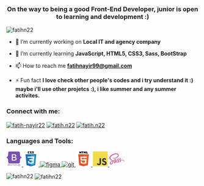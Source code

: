 <h3 align="center">On the way to being a good Front-End Developer, junior is open to learning and development :)
</h3>

<p align="left"> <img src="https://komarev.com/ghpvc/?username=fatihn22&label=Profile%20views&color=0e75b6&style=flat" alt="fatihn22" /> </p>

- 🔭 I’m currently working on **Local IT and agency company**

- 🌱 I’m currently learning **JavaScript, HTML5, CSS3, Sass, BootStrap**

- 📫 How to reach me **fatihnayir99@gmail.com**

- ⚡ Fun fact **I love check other people's codes and i try understand it :) maybe i'll use other projetcs :), i like summer and any summer activites.**

<h3 align="left">Connect with me:</h3>
<p align="left">
<a href="https://linkedin.com/in/fatih-nayir22" target="blank"><img align="center" src="https://raw.githubusercontent.com/rahuldkjain/github-profile-readme-generator/master/src/images/icons/Social/linked-in-alt.svg" alt="fatih-nayir22" height="30" width="40" /></a>
<a href="https://instagram.com/fatih.n22" target="blank"><img align="center" src="https://raw.githubusercontent.com/rahuldkjain/github-profile-readme-generator/master/src/images/icons/Social/instagram.svg" alt="fatih.n22" height="30" width="40" /></a>
<a href="https://github.com/FatihN22" target="blank"><img align="center" src="https://raw.githubusercontent.com/rahuldkjain/github-profile-readme-generator/master/src/images/icons/Social/github.svg" alt="fatih.n22" height="30" width="40"  /></a>
</p>

<h3 align="left">Languages and Tools:</h3>
<p align="left"> <a href="https://getbootstrap.com" target="_blank" rel="noreferrer"> <img src="https://raw.githubusercontent.com/devicons/devicon/master/icons/bootstrap/bootstrap-plain-wordmark.svg" alt="bootstrap" width="40" height="40"/> </a> <a href="https://www.w3schools.com/css/" target="_blank" rel="noreferrer"> <img src="https://raw.githubusercontent.com/devicons/devicon/master/icons/css3/css3-original-wordmark.svg" alt="css3" width="40" height="40"/> </a> <a href="https://www.figma.com/" target="_blank" rel="noreferrer"> <img src="https://www.vectorlogo.zone/logos/figma/figma-icon.svg" alt="figma" width="40" height="40"/> </a> <a href="https://git-scm.com/" target="_blank" rel="noreferrer"> <img src="https://www.vectorlogo.zone/logos/git-scm/git-scm-icon.svg" alt="git" width="40" height="40"/> </a> <a href="https://www.w3.org/html/" target="_blank" rel="noreferrer"> <img src="https://raw.githubusercontent.com/devicons/devicon/master/icons/html5/html5-original-wordmark.svg" alt="html5" width="40" height="40"/> </a> <a href="https://developer.mozilla.org/en-US/docs/Web/JavaScript" target="_blank" rel="noreferrer"> <img src="https://raw.githubusercontent.com/devicons/devicon/master/icons/javascript/javascript-original.svg" alt="javascript" width="40" height="40"/> </a> <a href="https://sass-lang.com" target="_blank" rel="noreferrer"> <img src="https://raw.githubusercontent.com/devicons/devicon/master/icons/sass/sass-original.svg" alt="sass" width="40" height="40"/> </a> </p>

<p><img align="left" src="https://github-readme-stats.vercel.app/api/top-langs?username=fatihn22&show_icons=true&locale=en&layout=compact" alt="fatihn22" /></p>

<p>&nbsp;<img align="center" src="https://github-readme-stats.vercel.app/api?username=fatihn22&show_icons=true&locale=en" alt="fatihn22" /></p>

